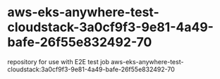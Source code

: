 # aws-eks-anywhere-test-cloudstack-3a0cf9f3-9e81-4a49-bafe-26f55e832492-70
repository for use with E2E test job aws-eks-anywhere-test-cloudstack:3a0cf9f3-9e81-4a49-bafe-26f55e832492-70
